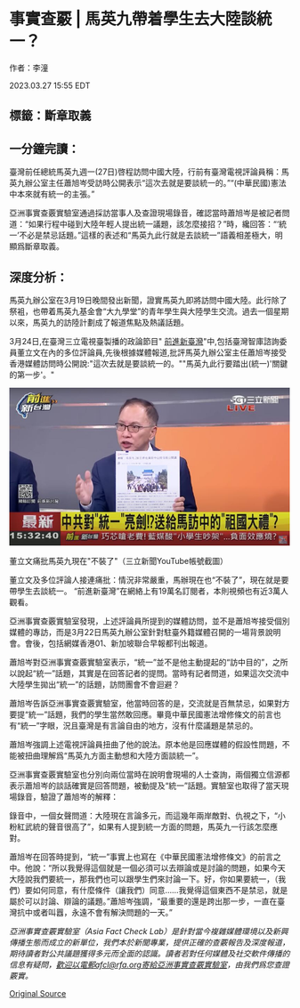 # 事實查覈 | 馬英九帶着學生去大陸談統一？

作者：李潼

2023.03.27 15:55 EDT

## 標籤：斷章取義

## 一分鐘完讀：

臺灣前任總統馬英九週一(27日)啓程訪問中國大陸，行前有臺灣電視評論員稱：馬英九辦公室主任蕭旭岑受訪時公開表示“這次去就是要談統一的。”“(中華民國)憲法中本來就有統一的主張。”

亞洲事實查覈實驗室通過採訪當事人及查證現場錄音，確認當時蕭旭岑是被記者問道：“如果行程中碰到大陸年輕人提出統一議題，該怎麼接招？”時，纔回答：“‘統一’不必是禁忌話題。”這樣的表述和“馬英九此行就是去談統一”語義相差極大，明顯爲斷章取義。

## 深度分析：

馬英九辦公室在3月19日晚間發出新聞，證實馬英九即將訪問中國大陸。此行除了祭袓，也帶着馬英九基金會“大九學堂”的青年學生與大陸學生交流。過去一個星期以來，馬英九的訪陸計劃成了報道焦點及熱議話題。

3月24日,在臺灣三立電視臺製播的政論節目" [前進新臺灣](https://www.youtube.com/watch?v=UTXvc0Z9KvY&t=2042s)"中,包括臺灣智庫諮詢委員董立文在內的多位評論員,先後根據媒體報道,批評馬英九辦公室主任蕭旭岑接受香港媒體訪問時公開說:"這次去就是要談統一的。""馬英九此行要踏出(統一)'關鍵的第一步'。"

![董立文痛批馬英九現在"不裝了"（三立新聞YouTube帳號截圖）](images/UGRCMEEHFMECCJFJFJLPCCIMGM.png)

董立文痛批馬英九現在"不裝了"（三立新聞YouTube帳號截圖）

董立文及多位評論人接連痛批：情況非常嚴重，馬辦現在也“不裝了”，現在就是要帶學生去談統一。 “前進新臺灣”在網絡上有19萬名訂閱者，本則視頻也有近3萬人觀看。

亞洲事實查覈實驗室發現，上述評論員所提到的媒體訪問，並不是蕭旭岑接受個別媒體的專訪，而是3月22日馬英九辦公室針對駐臺外籍媒體召開的一場背景說明會。會後，包括網媒香港01、新加坡聯合早報都刊出報道。

蕭旭岑對亞洲事實查覈實驗室表示，“統一”並不是他主動提起的“訪中目的”，之所以說起“統一”話題，其實是在回答記者的提問。當時有記者問道，如果這次交流中大陸學生拋出“統一”的話題，訪問團會不會迴避？

蕭旭岑告訴亞洲事實查覈實驗室，他當時回答的是，交流就是百無禁忌，如果對方要提“統一”話題，我們的學生當然敢回應。畢竟中華民國憲法增修條文的前言也有“統一”字眼，況且臺灣是有言論自由的地方，沒有什麼議題是禁忌的。

蕭旭岑強調上述電視評論員扭曲了他的說法。原本他是回應媒體的假設性問題，不能被扭曲理解爲“馬英九方面主動想和大陸方面談統一”。

亞洲事實查覈實驗室也分別向兩位當時在說明會現場的人士查詢，兩個獨立信源都表示蕭旭岑的談話確實是回答問題，被動提及“統一”話題。實驗室也取得了當天現場錄音，驗證了蕭旭岑的解釋：

錄音中，一個女聲問道：大陸現在言論多元，而這幾年兩岸敵對、仇視之下，“小粉紅武統的聲音很高了”，如果有人提到統一方面的問題，馬英九一行該怎麼應對。

蕭旭岑在回答時提到，“統一”事實上也寫在《中華民國憲法增修條文》的前言之中。他說：“所以我覺得這個就是一個必須可以去辯論或是討論的問題，如果今天大陸說我們要統一，那我們也可以跟學生們來討論一下。好，你如果要統一，（我們）要如何同意，有什麼條件（讓我們）同意……我覺得這個東西不是禁忌，就是屬於可以討論、辯論的議題。”蕭旭岑強調，“最重要的還是跨出那一步，一直在臺灣抗中或者叫囂，永遠不會有解決問題的一天。”

*亞洲事實查覈實驗室（Asia Fact Check Lab）是針對當今複雜媒體環境以及新興傳播生態而成立的新單位，我們本於新聞專業，提供正確的查覈報告及深度報道，期待讀者對公共議題獲得多元而全面的認識。讀者若對任何媒體及社交軟件傳播的信息有疑問，歡迎以電郵afcl@rfa.org寄給亞洲事實查覈實驗室，由我們爲您查證覈實。*



[Original Source](https://www.rfa.org/mandarin/shishi-hecha/hc-03272023155130.html)